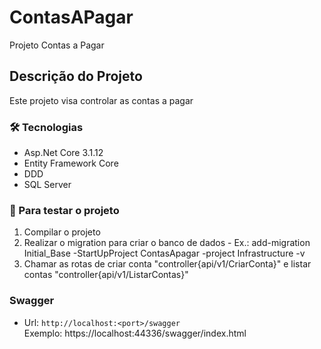 # ContasAPagar
Projeto Contas a Pagar

## Descrição do Projeto
<p align="justify"> Este projeto visa controlar as contas a pagar </p>

### 🛠 Tecnologias

- Asp.Net Core 3.1.12
- Entity Framework Core
- DDD
- SQL Server

### 🎲 Para testar o projeto

<ol>
  <li>Compilar o projeto</li>
  <li>Realizar o migration para criar o banco de dados - Ex.: add-migration Initial_Base -StartUpProject ContasApagar -project Infrastructure -v</li>
  <li>Chamar as rotas de criar conta "controller{api/v1/CriarConta}" e listar contas "controller{api/v1/ListarContas}"</li>
</ol>

### Swagger

- Url: <code>http://localhost:&lt;port&gt;/swagger<br/></code>
  Exemplo: https://localhost:44336/swagger/index.html
